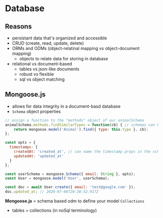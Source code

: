 # Database
## Reasons 
- persistant data that's organized and accessible
- CRUD (create, read, update, delete)
- ORMs and ODMs (object-relatinal mapping vs object-document mapping)
    - objects to relate data for storing in database
- relational vs document-based
    - tables vs json-like documents
    - robust vs flexible
    - sql vs object matching
## Mongoose.js
- allows for data integrity in a document-basd database
- `Schema` object properties
```js
// assign a function to the "methods" object of our animalSchema
animalSchema.methods.findSimilarTypes = function(cb) { // schemas can have property methods available to the models
    return mongoose.model('Animal').find({ type: this.type }, cb);
};

const opts = {
  timestamps: {
    createdAt: 'created_at', // can name the timestamp props in the schema
    updatedAt: 'updated_at'
  }
};

const userSchema = mongoose.Schema({ email: String }, opts);
const User = mongoose.model('User', userSchema);

const doc = await User.create({ email: 'test@google.com' });
doc.updated_at; // 2020-07-06T20:38:52.917Z
```
__Mongoose.js__ = schema based odm to define your model `Collections`
- tables = collections (in noSql terminology) 